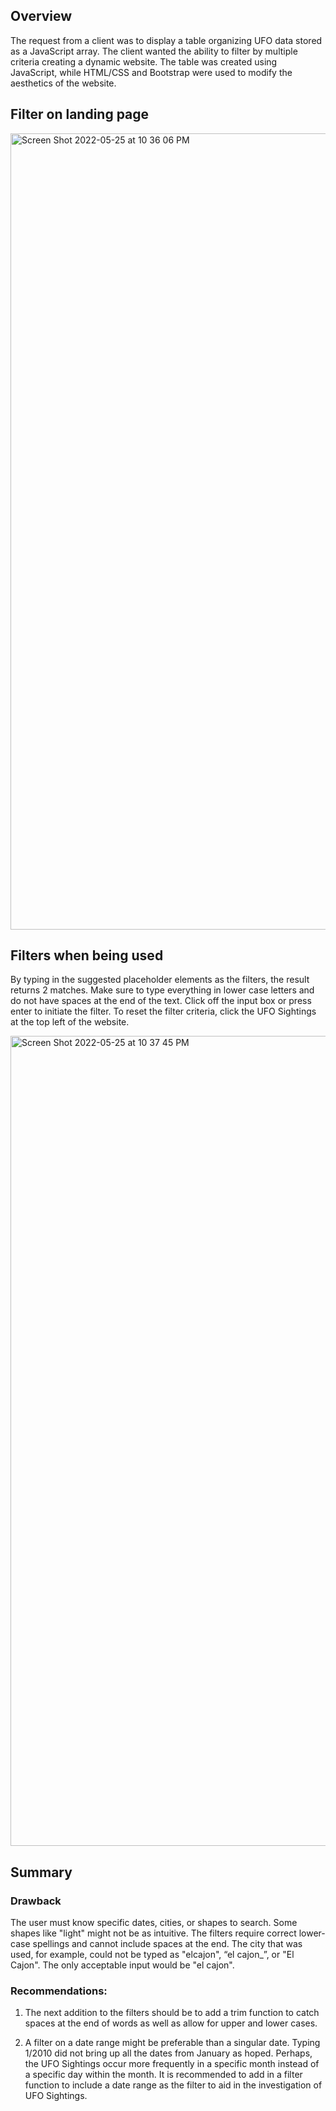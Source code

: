 ## Overview
The request from a client was to display a table organizing UFO data stored as a JavaScript array. The client wanted the ability to filter by multiple criteria creating a dynamic website. The table was created using JavaScript, while HTML/CSS and Bootstrap were used to modify the aesthetics of the website.

## Filter on landing page

<img width="1274" alt="Screen Shot 2022-05-25 at 10 36 06 PM" src="https://user-images.githubusercontent.com/100812308/170404079-84558867-142e-4e92-80ed-52bde5d47011.png">

## Filters when being used

By typing in the suggested placeholder elements as the filters, the result returns 2 matches. Make sure to type everything in lower case letters and do not have spaces at the end of the text. Click off the input box or press enter to initiate the filter. To reset the filter criteria, click the UFO Sightings at the top left of the website.

<img width="1296" alt="Screen Shot 2022-05-25 at 10 37 45 PM" src="https://user-images.githubusercontent.com/100812308/170404227-dd1f997a-e2eb-4cbf-a34c-bbc1c2037a88.png">

## Summary

### Drawback
The user must know specific dates, cities, or shapes to search. Some shapes like "light" might not be as intuitive. The filters require correct lower-case spellings and cannot include spaces at the end. The city that was used, for example, could not be typed as "elcajon", “el cajon_”, or "El Cajon". The only acceptable input would be "el cajon".

### Recommendations:
1. The next addition to the filters should be to add a trim function to catch spaces at the end of words as well as allow for upper and lower cases.

2. A filter on a date range might be preferable than a singular date. Typing 1/2010 did not bring up all the dates from January as hoped. Perhaps, the UFO Sightings occur more frequently in a specific month instead of a specific day within the month. It is recommended to add in a filter function to include a date range as the filter to aid in the investigation of UFO Sightings.
